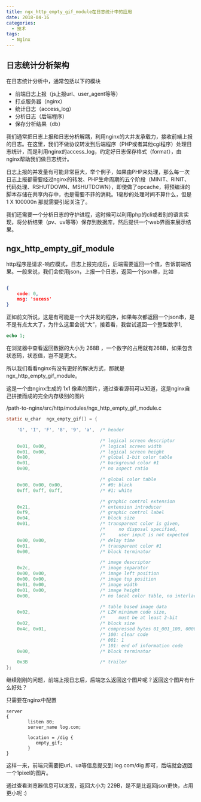 ```yaml
---
title: ngx_http_empty_gif_module在日志统计中的应用
date: 2018-04-16
categories:
  - 技术
tags: 
  - Nginx
---
```


## 日志统计分析架构

在日志统计分析中，通常包括以下的模块

- 前端日志上报（js上报url、user_agent等等）
- 打点服务器（nginx）
- 统计日志（access_log）
- 分析日志（后端程序）
- 保存分析结果（db）

我们通常把日志上报和日志分析解耦，利用nginx的大并发承载力，接收前端上报的日志。在这里，我们不做协议转发到后端程序（PHP或者其他cgi程序）处理日志统计，而是利用nginx的access_log，约定好日志保存格式（format），由nginx帮助我们做日志统计。

日志上报的并发量有可能非常巨大，举个例子，如果由PHP来处理，那么每一次日志上报都需要经过nginx的转发、PHP生命周期的五个阶段（MINIT、RINIT、代码处理、RSHUTDOWN、MSHUTDOWN），即使做了opcache，将预编译的脚本存储在共享内存中，也是需要不菲的消耗。1毫秒的处理时间不算什么，但是 1 X 100000n 那就需要引起关注了。

我们还需要一个分析日志的守护进程，这时候可以利用php的cli或者别的语言实现，将分析结果（pv、uv等等）保存到数据库，然后提供一个web界面来展示结果。

## ngx_http_empty_gif_module

http程序是请求-响应模式，日志上报完成后，后端需要返回一个值，告诉前端结果。一般来说，我们会使用json，上报一个日志，返回一个json串，比如

```json

{
	code: 0,
	msg: 'sucess'
}

```
正如前文所说，这是有可能是一个大并发的程序，如果每次都返回一个json串，是不是有点太大了，为什么这里会说“大”，接着看，我尝试返回一个整型数字1,

```php
echo 1;
```

在浏览器中查看返回数据的大小为 268B ，一个数字的占用就有268B，如果包含状态码，状态值，岂不是更大。

所以我们看看nginx有没有更好的解决方式，那就是ngx_http_empty_gif_module。

这是一个由nginx生成的 1x1 像素的图片，通过查看源码可以知道，这是nginx自己拼接而成的完全内存级别的图片

/path-to-nginx/src/http/modules/ngx_http_empty_gif_module.c

```c
static u_char  ngx_empty_gif[] = {

    'G', 'I', 'F', '8', '9', 'a',  /* header                                 */

                                   /* logical screen descriptor              */
    0x01, 0x00,                    /* logical screen width                   */
    0x01, 0x00,                    /* logical screen height                  */
    0x80,                          /* global 1-bit color table               */
    0x01,                          /* background color #1                    */
    0x00,                          /* no aspect ratio                        */

                                   /* global color table                     */
    0x00, 0x00, 0x00,              /* #0: black                              */
    0xff, 0xff, 0xff,              /* #1: white                              */

                                   /* graphic control extension              */
    0x21,                          /* extension introducer                   */
    0xf9,                          /* graphic control label                  */
    0x04,                          /* block size                             */
    0x01,                          /* transparent color is given,            */
                                   /*     no disposal specified,             */
                                   /*     user input is not expected         */
    0x00, 0x00,                    /* delay time                             */
    0x01,                          /* transparent color #1                   */
    0x00,                          /* block terminator                       */

                                   /* image descriptor                       */
    0x2c,                          /* image separator                        */
    0x00, 0x00,                    /* image left position                    */
    0x00, 0x00,                    /* image top position                     */
    0x01, 0x00,                    /* image width                            */
    0x01, 0x00,                    /* image height                           */
    0x00,                          /* no local color table, no interlaced    */

                                   /* table based image data                 */
    0x02,                          /* LZW minimum code size,                 */
                                   /*     must be at least 2-bit             */
    0x02,                          /* block size                             */
    0x4c, 0x01,                    /* compressed bytes 01_001_100, 0000000_1 */
                                   /* 100: clear code                        */
                                   /* 001: 1                                 */
                                   /* 101: end of information code           */
    0x00,                          /* block terminator                       */

    0x3B                           /* trailer                                */
};
```

继续刚刚的问题，前端上报日志后，后端怎么返回这个图片呢？返回这个图片有什么好处？

只需要在nginx中配置

```vim
server
{
        listen 80;
        server_name log.com;

        location = /dig {
           empty_gif;
        }
}
```

这样一来，前端只需要把url、ua等信息提交到 log.com/dig 即可，后端就会返回一个1pixel的图片。

通过查看浏览器信息可以发现，返回大小为 229B，是不是比返回json更快，占用更小呢 :)
